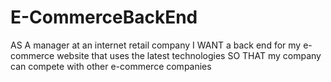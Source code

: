 # E-CommerceBackEnd
AS A manager at an internet retail company I WANT a back end for my e-commerce website that uses the latest technologies SO THAT my company can compete with other e-commerce companies
